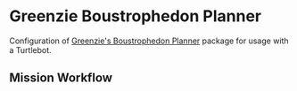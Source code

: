 # Greenzie Boustrophedon Planner

Configuration of [Greenzie's Boustrophedon Planner](https://github.com/Greenzie/boustrophedon_planner) package for usage with a Turtlebot.

## Mission Workflow
